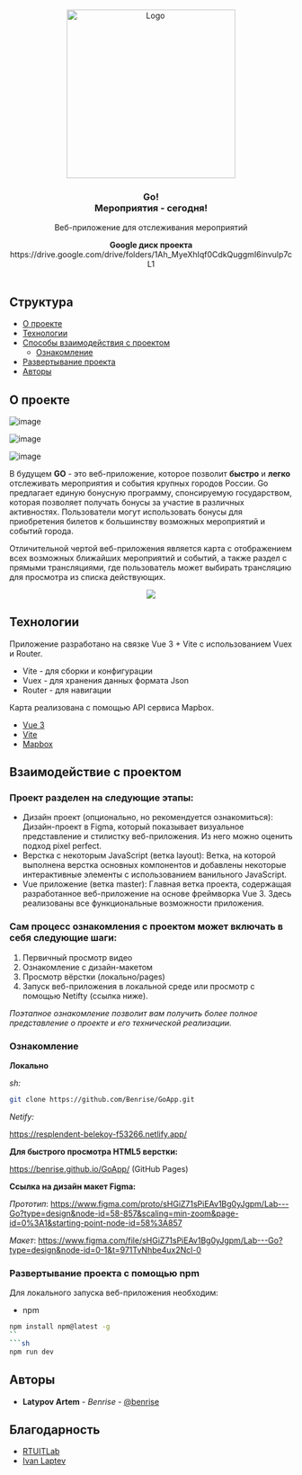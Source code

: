 <br/>
<p align="center">
  <a href="https://github.com/Benrise/https://github.com/Benrise/GoApp">
    <img src="https://github.com/Benrise/GoApp/assets/55480132/2487aba4-e4b8-405f-9c20-c3cf269844cb" alt="Logo" width="300" height="300">
  </a>

  
  <h3 align="center">Go! <br>
Мероприятия - сегодня!</h3>

  <p align="center">
    Веб-приложение для отслеживания мероприятий
  </p>
</p>
<div align="center">
  <strong> Google диск проекта </strong>
    <br>
    https://drive.google.com/drive/folders/1Ah_MyeXhIqf0CdkQuggmI6invulp7cL1
</div>
<br>



## Структура

* [О проекте](#о-проекте)
* [Технологии](#технологии)
* [Способы взаимодействия с проектом](#способы-взаимодействия-с-проектом)
  * [Ознакомление](#ознакомление)
* [Развертывание проекта](#развертывание-проекта-с-помощью-npm)
* [Авторы](#авторы)

## О проекте

![image](https://github.com/Benrise/GoApp/assets/55480132/f29e5c59-958b-4867-9680-e2b67013176e)

![image](https://github.com/Benrise/GoApp/assets/55480132/caff568d-5422-45b7-9afc-2fba0adda2c7)

![image](https://github.com/Benrise/GoApp/assets/55480132/3b5bb294-5950-4f11-bd47-7d23a1b654d1)



В будущем **GO** - это веб-приложение, которое позволит **быстро** и **легко** отслеживать мероприятия и события крупных городов России. Go предлагает единую бонусную программу, спонсируемую государством, которая позволяет получать бонусы за участие в различных активностях. Пользователи могут использовать бонусы для приобретения билетов к большинству возможных мероприятий и событий города. 

Отличительной чертой веб-приложения является карта с отображением всех возможных ближайших мероприятий и событий, а также раздел с прямыми трансляциями, где пользователь может выбирать трансляцию для просмотра из списка действующих.

 <p align="center">
  <img src="https://github.com/Benrise/GoApp/assets/55480132/74d86ce0-c13c-4677-aaf5-99f0b8766662">
 <p>

## Технологии

Приложение разработано на связке Vue 3 + Vite с использованием Vuex и Router.

* Vite - для сборки и конфигурации
* Vuex - для хранения данных формата Json
* Router - для навигации

Карта реализована с помощью API сервиса Mapbox.

* [Vue 3](https://ru.vuejs.org/)
* [Vite](https://vitejs.ru/)
* [Mapbox](https://www.mapbox.com/)


## Взаимодействие с проектом
   
### Проект разделен на следующие этапы:

* Дизайн проект (опционально, но рекомендуется ознакомиться): Дизайн-проект в Figma, который показывает визуальное представление и стилистку веб-приложения. Из него можно оценить подход pixel perfect.
* Верстка с некоторым JavaScript (ветка layout): Ветка, на которой выполнена верстка основных компонентов и добавлены некоторые интерактивные элементы с использованием ванильного JavaScript.
* Vue приложение (ветка master): Главная ветка проекта, содержащая разработанное веб-приложение на основе фреймворка Vue 3. Здесь реализованы все функциональные возможности приложения.

### Сам процесс ознакомления с проектом может включать в себя следующие шаги:
1. Первичный просмотр видео
2. Ознакомление с дизайн-макетом 
3. Просмотр вёрстки (локально/pages)
4. Запуск веб-приложения в локальной среде или просмотр с помощью Netifty (ссылка ниже).

*Поэтапное ознакомление позволит вам получить более полное представление о проекте и его технической реализации.*
   
### Ознакомление

**Локально**

*sh:*
```sh
git clone https://github.com/Benrise/GoApp.git
```
*Netify:*

https://resplendent-belekoy-f53266.netlify.app/

**Для быстрого просмотра HTML5 верстки:**

https://benrise.github.io/GoApp/ (GitHub Pages)

**Ссылка на дизайн макет Figma:**

*Прототип*: 
https://www.figma.com/proto/sHGiZ71sPiEAv1Bg0yJgpm/Lab---Go?type=design&node-id=58-857&scaling=min-zoom&page-id=0%3A1&starting-point-node-id=58%3A857

*Макет*: 
https://www.figma.com/file/sHGiZ71sPiEAv1Bg0yJgpm/Lab---Go?type=design&node-id=0-1&t=971TvNhbe4ux2Ncl-0

### Развертывание проекта с помощью npm

Для локального запуска веб-приложения необходим:

* npm

```sh
npm install npm@latest -g
``
```sh
npm run dev
```


## Авторы

* **Latypov Artem** - *Benrise* - [@benrise](https://t.me/benristar)

## Благодарность

* [RTUITLab](https://vk.com/rtuitlab)
* [Ivan Laptev](https://github.com/IvLaptev)

